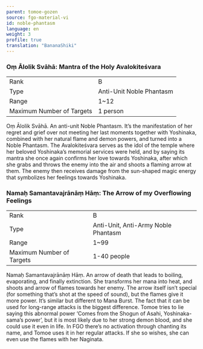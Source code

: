 ```yaml
---
parent: tomoe-gozen
source: fgo-material-vi
id: noble-phantasm
language: en
weight: 3
profile: true
translation: "BananaShiki"
---
```


### Oṃ Ālolik Svāhā: Mantra of the Holy Avalokiteśvara

<table>
  <tr><td>Rank</td><td>B</td></tr>
  <tr><td>Type</td><td>Anti-Unit Noble Phantasm</td></tr>
  <tr><td>Range</td><td>1~12</td></tr>
  <tr><td>Maximum Number of Targets</td><td>1 person</td></tr>
</table>

Oṃ Ālolik Svāhā.
An anti-unit Noble Phantasm. It’s the manifestation of her regret and grief over not meeting her last moments together with Yoshinaka, combined with her natural flame and demon powers, and turned into a Noble Phantasm.
The Avalokiteśvara serves as the idol of the temple where her beloved Yoshinaka’s memorial services were held, and by saying its mantra she once again confirms her love towards Yoshinaka, after which she grabs and throws the enemy into the air and shoots a flaming arrow at them. The enemy then receives damage from the sun-shaped magic energy that symbolizes her feelings towards Yoshinaka.

### Namaḥ Samantavajrānāṃ Hāṃ: The Arrow of my Overflowing Feelings

<table>
  <tr><td>Rank</td><td>B</td></tr>
  <tr><td>Type</td><td>Anti-Unit, Anti-Army Noble Phantasm</td></tr>
  <tr><td>Range</td><td>1~99</td></tr>
  <tr><td>Maximum Number of Targets</td><td>1-40 people</td></tr>
</table>

Namaḥ Samantavajrānāṃ Hāṃ.
An arrow of death that leads to boiling, evaporating, and finally extinction.
She transforms her mana into heat, and shoots and arrow of flames towards her enemy. The arrow itself isn’t special (for something that’s shot at the speed of sound), but the flames give it more power.
It’s similar but different to Mana Burst. The fact that it can be used for long-range attacks is the biggest difference.
Tomoe tries to lie saying this abnormal power ‘Comes from the Shogun of Asahi, Yoshinaka-sama’s power’, but it is most likely due to her strong demon blood, and she could use it even in life.
In FGO there’s no activation through chanting its name, and Tomoe uses it in her regular attacks.
If she so wishes, she can even use the flames with her Naginata.
